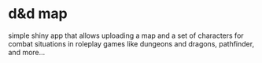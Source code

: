 # d&d map
simple shiny app that allows uploading a map and a set of characters for combat situations in roleplay games like dungeons and dragons, pathfinder, and more...
